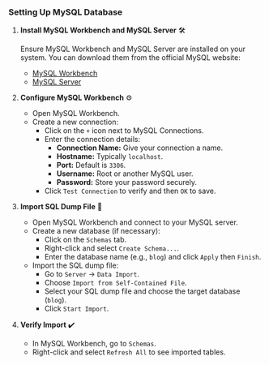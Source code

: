 ### Setting Up MySQL Database

1. **Install MySQL Workbench and MySQL Server** 🛠️

   Ensure MySQL Workbench and MySQL Server are installed on your system. You can download them from the official MySQL website:

   - [MySQL Workbench](https://dev.mysql.com/downloads/workbench/)
   - [MySQL Server](https://dev.mysql.com/downloads/mysql/)

2. **Configure MySQL Workbench** ⚙️

   - Open MySQL Workbench.
   - Create a new connection:
     - Click on the `+` icon next to MySQL Connections.
     - Enter the connection details:
       - **Connection Name:** Give your connection a name.
       - **Hostname:** Typically `localhost`.
       - **Port:** Default is `3306`.
       - **Username:** Root or another MySQL user.
       - **Password:** Store your password securely.
     - Click `Test Connection` to verify and then `OK` to save.

3. **Import SQL Dump File** 📂

   - Open MySQL Workbench and connect to your MySQL server.
   - Create a new database (if necessary):
     - Click on the `Schemas` tab.
     - Right-click and select `Create Schema...`.
     - Enter the database name (e.g., `blog`) and click `Apply` then `Finish`.
   - Import the SQL dump file:
     - Go to `Server` -> `Data Import`.
     - Choose `Import from Self-Contained File`.
     - Select your SQL dump file and choose the target database (`blog`).
     - Click `Start Import`.

4. **Verify Import** ✔️

   - In MySQL Workbench, go to `Schemas`.
   - Right-click and select `Refresh All` to see imported tables.
